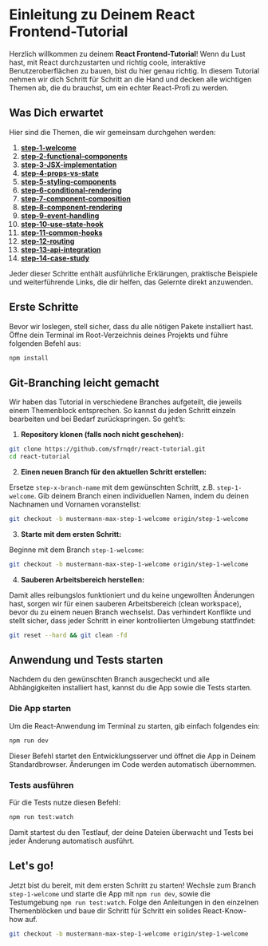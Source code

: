 # Einleitung zu Deinem React Frontend-Tutorial

Herzlich willkommen zu deinem **React Frontend-Tutorial**! Wenn du Lust hast, mit React durchzustarten und richtig coole, interaktive Benutzeroberflächen zu bauen, bist du hier genau richtig. In diesem Tutorial nehmen wir dich Schritt für Schritt an die Hand und decken alle wichtigen Themen ab, die du brauchst, um ein echter React-Profi zu werden.

## Was Dich erwartet

Hier sind die Themen, die wir gemeinsam durchgehen werden:

1. **[step-1-welcome](https://github.com/sfrnqdr/react-tutorial)**
2. **[step-2-functional-components](https://github.com/sfrnqdr/react-tutorial/tree/step-2-functional-components)**
3. **[step-3-JSX-implementation](https://github.com/sfrnqdr/react-tutorial/tree/step-3-jsx-implementation)**
4. **[step-4-props-vs-state](https://github.com/sfrnqdr/react-tutorial/tree/step-4-props-vs-state)**
5. **[step-5-styling-components](https://github.com/sfrnqdr/react-tutorial/tree/step-5-styling-components)**
6. **[step-6-conditional-rendering](https://github.com/sfrnqdr/react-tutorial/tree/step-6-conditional-rendering)**
7. **[step-7-component-composition](https://github.com/sfrnqdr/react-tutorial/tree/step-7-component-composition)**
8. **[step-8-component-rendering](https://github.com/sfrnqdr/react-tutorial/tree/step-8-component-rendering)**
9. **[step-9-event-handling](https://github.com/sfrnqdr/react-tutorial/tree/step-9-event-handling)**
10. **[step-10-use-state-hook](https://github.com/sfrnqdr/react-tutorial/tree/step-10-use-state-hook)**
11. **[step-11-common-hooks](https://github.com/sfrnqdr/react-tutorial/tree/step-11-common-hooks)**
12. **[step-12-routing](https://github.com/sfrnqdr/react-tutorial/tree/step-12-routing)**
13. **[step-13-api-integration](https://github.com/sfrnqdr/react-tutorial/tree/step-13-api-integration)**
14. **[step-14-case-study](https://github.com/sfrnqdr/react-tutorial/tree/step-14-case-study)**

Jeder dieser Schritte enthält ausführliche Erklärungen, praktische Beispiele und weiterführende Links, die dir helfen, das Gelernte direkt anzuwenden.

## Erste Schritte

Bevor wir loslegen, stell sicher, dass du alle nötigen Pakete installiert hast. Öffne dein Terminal im Root-Verzeichnis deines Projekts und führe folgenden Befehl aus:

```bash
npm install
```

## Git-Branching leicht gemacht

Wir haben das Tutorial in verschiedene Branches aufgeteilt, die jeweils einem Themenblock entsprechen. So kannst du jeden Schritt einzeln bearbeiten und bei Bedarf zurückspringen. So geht’s:

1. **Repository klonen (falls noch nicht geschehen):**

```bash
git clone https://github.com/sfrnqdr/react-tutorial.git
cd react-tutorial
```

2. **Einen neuen Branch für den aktuellen Schritt erstellen:**

Ersetze `step-x-branch-name` mit dem gewünschten Schritt, z.B. `step-1-welcome`. Gib deinem Branch einen individuellen Namen, indem du deinen Nachnamen und Vornamen voranstellst:

```bash
git checkout -b mustermann-max-step-1-welcome origin/step-1-welcome
```

3. **Starte mit dem ersten Schritt:**

Beginne mit dem Branch `step-1-welcome`:

```bash
git checkout -b mustermann-max-step-1-welcome origin/step-1-welcome
```

4. **Sauberen Arbeitsbereich herstellen:**

Damit alles reibungslos funktioniert und du keine ungewollten Änderungen hast, sorgen wir für einen sauberen Arbeitsbereich (clean workspace), bevor du zu einem neuen Branch wechselst. Das verhindert Konflikte und stellt sicher, dass jeder Schritt in einer kontrollierten Umgebung stattfindet:

```bash
git reset --hard && git clean -fd
```

## Anwendung und Tests starten

Nachdem du den gewünschten Branch ausgecheckt und alle Abhängigkeiten installiert hast, kannst du die App sowie die Tests starten.

### Die App starten

Um die React-Anwendung im Terminal zu starten, gib einfach folgendes ein:

```bash
npm run dev
```

Dieser Befehl startet den Entwicklungsserver und öffnet die App in Deinem Standardbrowser. Änderungen im Code werden automatisch übernommen.

### Tests ausführen

Für die Tests nutze diesen Befehl:

```bash
npm run test:watch
```

Damit startest du den Testlauf, der deine Dateien überwacht und Tests bei jeder Änderung automatisch ausführt.

## Let's go!

Jetzt bist du bereit, mit dem ersten Schritt zu starten! Wechsle zum Branch `step-1-welcome` und starte die App mit `npm run dev`, sowie die Testumgebung `npm run test:watch`. Folge den Anleitungen in den einzelnen Themenblöcken und baue dir Schritt für Schritt ein solides React-Know-how auf.

```bash
git checkout -b mustermann-max-step-1-welcome origin/step-1-welcome
```
